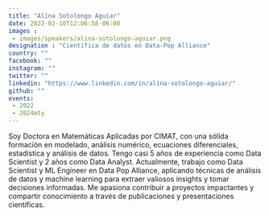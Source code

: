 ```yaml
---
title: "Alina Sotolongo Aguiar"
date: 2022-02-10T12:06:58-06:00
images : 
 - images/speakers/alina-sotolongo-aguiar.png
designation : "Científica de datos en Data-Pop Alliance"
country: ""
facebook: ""
instagram: ""
twitter: ""
linkedin: "https://www.linkedin.com/in/alina-sotolongo-aguiar/"
github: ""
events:
 - 2022
 - 2024mty
---
```


Soy Doctora en Matemáticas Aplicadas por CIMAT, con una sólida formación en modelado, análisis numérico, ecuaciones diferenciales, estadística y análisis de datos. Tengo casi 5 años de experiencia como Data Scientist y 2 años como Data Analyst. Actualmente, trabajo como Data Scientist y ML Engineer en Data Pop Alliance, aplicando técnicas de análisis de datos y machine learning para extraer valiosos insights y tomar decisiones informadas. Me apasiona contribuir a proyectos impactantes y compartir conocimiento a través de publicaciones y presentaciones científicas.